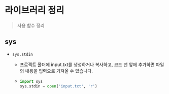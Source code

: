 # 라이브러리 정리

> 사용 함수 정리





## sys

- `sys.stdin` 

  - 프로젝트 폴더에 input.txt를 생성하거나 복사하고, 코드 맨 앞에 추가하면 파일의 내용을 입력으로 가져올 수 있습니다.

  - ```python
    import sys
    sys.stdin = open('input.txt', 'r')
    ```

    